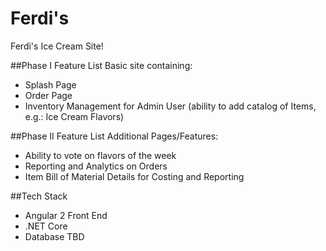 # Ferdi's
Ferdi's Ice Cream Site! 

##Phase I Feature List
Basic site containing:
- Splash Page
- Order Page
- Inventory Management for Admin User (ability to add catalog of Items, e.g.: Ice Cream Flavors)

##Phase II Feature List
Additional Pages/Features:
- Ability to vote on flavors of the week
- Reporting and Analytics on Orders
- Item Bill of Material Details for Costing and Reporting

##Tech Stack
- Angular 2 Front End
- .NET Core
- Database TBD